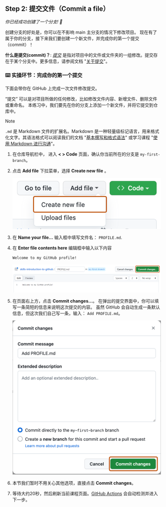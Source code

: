 <!--
  <<< Author notes: Step 2 >>>
  Start this step by acknowledging the previous step.
  Define terms and link to docs.github.com.
-->

## Step 2: 提交文件（Commit a file）

_你已经成功创建了一个分支! :tada:_

创建分支的好处是，你可以在不影响 main 主分支的情况下修改项目。
现在有了属于你的分支，接下来我们要创建一个新文件，并完成你的第一个提交（commit）！

**什么是提交(commit)？**: _[提交](https://docs.github.com/pull-requests/committing-changes-to-your-project/creating-and-editing-commits/about-commits)_ 是指对项目中的文件或文件夹的一组修改。提交存在于某个分支中。更多信息，请参阅文档 "[关于提交](https://docs.github.com/en/pull-requests/committing-changes-to-your-project/creating-and-editing-commits/about-commits)"。

### :keyboard: 实操环节：完成你的第一个提交

下面会带你在 GitHub 上完成一次文件修改提交。

“提交” 可以是对项目所做的任何修改，比如修改文件内容、新增文件、删除文件或重命名。
本练习中，我们要先在你的分支上添加一个新文件，并将它提交到仓库中。


> [!NOTE]
> `.md` 是 Markdown 文件的扩展名。Markdown 是一种轻量级标记语言，用来格式化文字。其语法格式可以阅读我们的文档 "[基本撰写和格式语法](https://docs.github.com/en/get-started/writing-on-github/getting-started-with-writing-and-formatting-on-github/basic-writing-and-formatting-syntax)" 或学习课程 "[使用 Markdown 进行沟通](https://github.com/skills/communicate-using-markdown)"。

1. 在仓库导航栏中， 进入 **< > Code** 页面，确认你当前所在的分支是 `my-first-branch`。

2. 点击 **Add file** 下拉菜单，选择 **Create new file** 。

   ![create new file option](/images/create-new-file.png)

3. 在 **Name your file...** 输入框中填写文件名： `PROFILE.md`.

4. 在 **Enter file contents here** 编辑框中输入以下内容

   ```
   Welcome to my GitHub profile!
   ```

   ![profile.md file screenshot](/images/my-profile-file.png)

5. 在页面右上方，点击 **Commit changes...**。
在弹出的提交界面中，你可以填写一条简短的信息来说明这次提交的内容。
虽然 GitHub 会自动生成一条默认信息，但这次我们自己写一条，输入： `Add PROFILE.md`。

   ![screenshot of adding a new file with a commit message](/images/commit-full-screen.png)

6. 本节我们暂时不用关心其他选项，直接点击 **Commit changes**。
7. 等待大约20秒，然后刷新当前课程页面。[GitHub Actions](https://docs.github.com/en/actions) 会自动检测并进入下一步。
